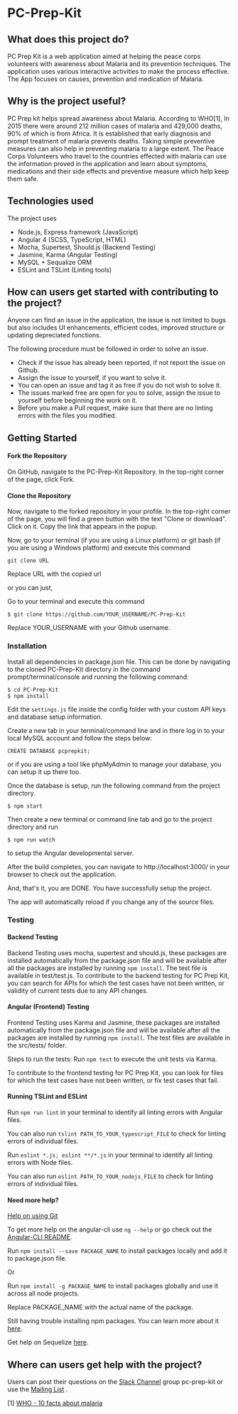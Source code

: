 # PC-Prep-Kit

## What does this project do?
PC Prep Kit is a web application aimed at helping the peace corps volunteers with awareness about Malaria and its prevention techniques. The application uses various interactive activities to make the process effective. The App focuses on causes, prevention and medication of Malaria.

## Why is the project useful?
PC Prep kit helps spread awareness about Malaria. According to WHO[1], In 2015 there were around 212 million cases of malaria and 429,000 deaths, 90% of which is from Africa.  It is established that early diagnosis and prompt treatment of malaria prevents deaths. Taking simple preventive measures can also help in preventing malaria to a large extent. The Peace Corps Volunteers who travel to the countries effected with malaria can use the information proved in the application and learn about symptoms, medications and their side effects and preventive measure which help keep them safe.

## Technologies used
The project uses
* Node.js, Express framework (JavaScript)
* Angular 4 (SCSS, TypeScript, HTML)
* Mocha, Supertest, Should.js (Backend Testing)
* Jasmine, Karma (Angular Testing)
* MySQL + Sequalize ORM
* ESLint and TSLint (Linting tools)

## How can users get started with contributing to the project?

Anyone can find an issue in the application, the issue is not limited to bugs but also includes UI enhancements, efficient codes, improved structure or updating depreciated functions.

The following procedure must be followed in order to solve an issue.

* Check if the issue has already been reported, if not report the issue on Github.
* Assign the issue to yourself, if you want to solve it.
* You can open an issue and tag it as free if you do not wish to solve it.
* The issues marked free are open for you to solve, assign the issue to yourself before beginning the work on it.
* Before you make a Pull request, make sure that there are no linting errors with the files you modified.

## Getting Started

#### Fork the Repository
On GitHub, navigate to the PC-Prep-Kit Repository.
In the top-right corner of the page, click Fork.

#### Clone the Repository
Now, navigate to the forked repository in your profile.
In the top-right corner of the page, you will find a green button with the text "Clone or download". Click on it.
Copy the link that appears in the popup.

Now, go to your terminal (if you are using a Linux platform) or git bash (if you are using a Windows platform) and execute this command

```
git clone URL
```

Replace URL with the copied url

or you can just,

Go to your terminal and execute this command

```
$ git clone https://github.com/YOUR_USERNAME/PC-Prep-Kit
```
Replace YOUR_USERNAME with your Github username.

### Installation

Install all dependencies in package.json file. This can be done by navigating to the cloned PC-Prep-Kit directory in the command prompt/terminal/console and running the following command:

```
$ cd PC-Prep-Kit
$ npm install
```

Edit the `settings.js` file inside the config folder with your custom API keys and database setup information.

Create a new tab in your terminal/command line and in there log in to your local MySQL account and follow the steps below:

```
CREATE DATABASE pcprepkit;
```

or if you are using a tool like phpMyAdmin to manage your database, you can setup it up there too.

Once the database is setup, run the following command from the project directory.

```
$ npm start
```

Then create a new terminal or command line tab and go to the project directory and run

```
$ npm run watch
```

to setup the Angular developmental server.

After the build completes, you can navigate to http://localhost:3000/ in your browser to check out the application.

And, that's it, you are DONE. You have successfully setup the project.

The app will automatically reload if you change any of the source files.

### Testing
#### Backend Testing
Backend Testing uses mocha, supertest and should.js, these packages are installed automatically from the package.json file and will be available after all the packages are installed by running `npm install`.
The test file is available in test/test.js.
To contribute to the backend testing for PC Prep Kit, you can search for APIs for which the test cases have not been written, or validity of current tests due to any API changes.

#### Angular (Frontend) Testing
Frontend Testing uses Karma and Jasmine, these packages are installed automatically from the package.json file and will be available after all the packages are installed by running `npm install`.
The test files are available in the src/tests/ folder.

Steps to run the tests:
Run `npm test` to execute the unit tests via Karma.

To contribute to the frontend testing for PC Prep Kit, you can look for files for which the test cases have not been written, or fix test cases that fail.

#### Running TSLint and ESLint

Run `npm run lint` in your terminal to identify all linting errors with Angular files.

You can also run `tslint PATH_TO_YOUR_typescript_FILE` to check for linting errors of individual files.

Run `eslint *.js; eslint **/*.js` in your terminal to identify all linting errors with Node files.

You can also run `eslint PATH_TO_YOUR_nodejs_FILE` to check for linting errors of individual files.


#### Need more help?

[Help on using Git](https://forum.freecodecamp.org/t/wiki-git-resources/13136)

To get more help on the angular-cli use `ng --help` or go check out the [Angular-CLI README](https://github.com/angular/angular-cli/blob/master/README.md).

Run `npm install --save PACKAGE_NAME` to install packages locally and add it to package.json file.

Or

Run `npm install -g PACKAGE_NAME` to install packages globally and use it across all node projects.

Replace PACKAGE_NAME with the actual name of the package.

Still having trouble installing npm packages. You can learn more about it  [here](https://docs.npmjs.com/getting-started).

Get help on Sequelize [here](http://docs.sequelizejs.com/).

## Where can users get help with the project?
Users can post their questions on the [Slack Channel](http://systers.io/slack-systers-opensource/) group pc-prep-kit or use the [Mailing List](http://systers.org/mailman/listinfo/systers-dev) .

[1] [WHO - 10 facts about malaria](www.who.int/features/factfiles/malaria/en/)
